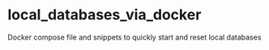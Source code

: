 # local_databases_via_docker
Docker compose file and snippets to quickly start and reset local databases
